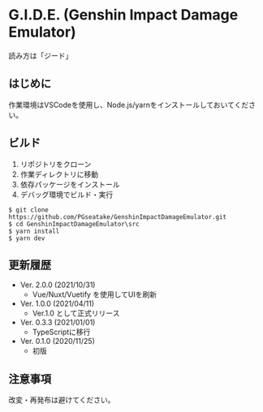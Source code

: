 # G.I.D.E. (Genshin Impact Damage Emulator)

読み方は「ジード」

## はじめに

作業環境はVSCodeを使用し、Node.js/yarnをインストールしておいてください。

## ビルド

1. リポジトリをクローン
1. 作業ディレクトリに移動
1. 依存パッケージをインストール
1. デバッグ環境でビルド・実行

```
$ git clone https://github.com/PGseatake/GenshinImpactDamageEmulator.git
$ cd GenshinImpactDamageEmulator\src
$ yarn install
$ yarn dev
```

## 更新履歴

* Ver. 2.0.0 (2021/10/31)
  * Vue/Nuxt/Vuetify を使用してUIを刷新
* Ver. 1.0.0 (2021/04/11)
  * Ver.1.0 として正式リリース
* Ver. 0.3.3 (2021/01/01)
  * TypeScriptに移行
* Ver. 0.1.0 (2020/11/25)
  * 初版

## 注意事項

改変・再発布は避けてください。
